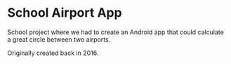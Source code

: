 # School Airport App

School project where we had to create an Android app that could calculate a great circle between two airports.

Originally created back in 2016.